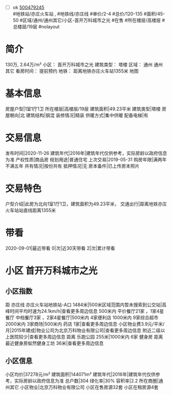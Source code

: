 - [ ] ok [500479245](https://bj.5i5j.com/ershoufang/500479245.html)  
 #地铁站/亦庄火车站 ,  #地铁线/亦庄线
#单价/2-4 #总价/120-135 #面积/45-50   #区域/通州/通州其它/小区-首开万科城市之光 #在售 #所在楼层/高楼层 #总楼层/19层 #nolayout 
# 简介 
 130万,  2.64万/m² 
小区： 首开万科城市之光
建筑类型： 塔楼
区域： 通州 通州其它
看房时间： 提前预约
地铁： 距离地铁亦庄火车站1355米 地图
# 基本信息 
 房屋户型|1室1厅1卫
所在楼层|高楼层/19层
建筑面积|49.23平米
建筑类型|塔楼
房屋朝向|北
建筑结构|钢混
装修情况|精装
供暖方式|集中供暖
配备电梯|有
# 交易信息 
 发布时间|2020-11-26
建筑年代|2016年|建筑年代仅供参考，实际房龄以政府信息为准
产权性质|商品房
规划用途|普通住宅
上次交易|2019-05-31
购房年限|满两年不满五年
共有情况|按份共有
抵押情况|无
房本备件|已上传房本照片
# 交易特色 
 户型介绍|此房为北向1室1厅1卫，建筑面积为49.23平米，
交通出行|距离地铁亦庄火车站站直线距离1355米
# 带看 
 2020-09-01|最近带看	 0|次|近30天带看	 2|次|累计带看
# 小区 首开万科城市之光
## 小区指数 
 距 亦庄线 亦庄火车站地铁站-A口 1484米|500米区域范围内暂未搜索到公交站|高峰时间平均时速为24.1km/h|查看更多周边信息
500米内 平价餐厅21家 ，1家4星餐厅
中档餐厅3家 ，2家4星餐厅|500米内 4家便利店
1000米内 9家综合超市
2000米内 3家商场|500米内 药店 1家|查看更多周边信息
小区物业费3.9元/平米/月|2015年建成|物业公司为北京万科物业有限公司|查看更多周边信息
附近二级以上医院较少|查看更多周边信息
距离 乐跑公园 255米|1000米内 6家 健身房
距离最近健身房蚁然健身工坊 36米|查看更多周边信息
## 小区信息 
 小区均价|37278元/m²
建筑面积|144071m²
建筑年代|2016年|建筑年代仅供参考，实际房龄以政府信息为准
总户数|304
绿化率|30%
容积率|2.2
所在商圈|通州其它
小区物业|北京万科物业有限公司
小区在售房源32套
小区在租房源4套

